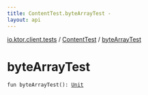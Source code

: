 ```yaml
---
title: ContentTest.byteArrayTest - 
layout: api
---
```


<div class='api-docs-breadcrumbs'><a href="../index.html">io.ktor.client.tests</a> / <a href="index.html">ContentTest</a> / <a href="./byte-array-test.html">byteArrayTest</a></div>

# byteArrayTest

<div class="signature"><code><span class="keyword">fun </span><span class="identifier">byteArrayTest</span><span class="symbol">(</span><span class="symbol">)</span><span class="symbol">: </span><a href="https://kotlinlang.org/api/latest/jvm/stdlib/kotlin/-unit/index.html"><span class="identifier">Unit</span></a></code></div>
